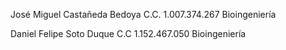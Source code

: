 
José Miguel Castañeda Bedoya C.C. 1.007.374.267 Bioingeniería

Daniel Felipe Soto Duque C.C 1.152.467.050 Bioingeniería
